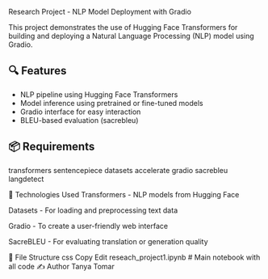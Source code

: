  Research Project - NLP Model Deployment with Gradio

This project demonstrates the use of Hugging Face Transformers for building and deploying a Natural Language Processing (NLP) model using Gradio.

## 🔍 Features

- NLP pipeline using Hugging Face Transformers
- Model inference using pretrained or fine-tuned models
- Gradio interface for easy interaction
- BLEU-based evaluation (sacrebleu)

## 📦 Requirements

transformers
sentencepiece
datasets
accelerate
gradio
sacrebleu
langdetect



🧠 Technologies Used
Transformers - NLP models from Hugging Face

Datasets - For loading and preprocessing text data

Gradio - To create a user-friendly web interface

SacreBLEU - For evaluating translation or generation quality

📁 File Structure
css
Copy
Edit
reseach_project1.ipynb  # Main notebook with all code
✍️ Author
Tanya Tomar

